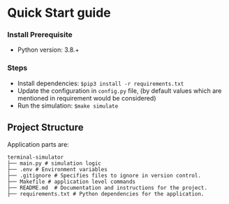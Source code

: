 # Quick Start guide 
### Install Prerequisite

- Python version: 3.8.+ 
 
### Steps

- Install dependencies: `$pip3 install -r requirements.txt`
- Update the configuration in `config.py` file, (by default values which  are mentioned in requirement would be considered)
- Run the simulation: `$make simulate`

## Project Structure

Application parts are:
```
terminal-simulator
├── main.py # simulation logic
├── .env # Environment variables
├── .gitignore # Specifies files to ignore in version control.
├── Makefile # application level commands
├── README.md  # Documentation and instructions for the project.
├── requirements.txt # Python dependencies for the application.
```